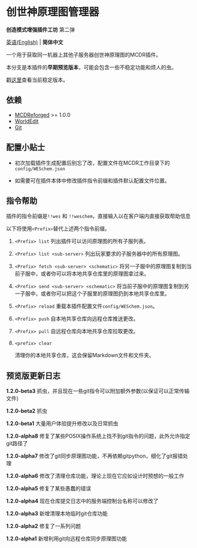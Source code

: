 # 创世神原理图管理器

**创造模式增强插件工坊** 第二弹

 [英语(English)](https://github.com/ra1ny-yuki/weschem/tree/git_test) | **简体中文**

 一个用于获取同一机器上其他子服务器创世神原理图的MCDR插件。

 本分支是本插件的**早期预览版本**，可能会包含一些不稳定功能和烦人的虫。

 戳[这里](https://github.com/Lazy-Bing-Server/weschem)查看当前稳定版本。

## 依赖
- [MCDReforged](https://github.com/Fallen-Breath/MCDReforged/) >= 1.0.0
- [WorldEdit](https://www.curseforge.com/minecraft/mc-mods/worldedit)
- [Git](https://git-scm.com/)

## 配置小贴士
- 初次加载插件生成配置后别忘了改，配置文件在MCDR工作目录下的`config/WESchem.json`

- 如需要可在插件本体中修改插件指令前缀和插件默认配置文件位置。

## 指令帮助
插件的指令前缀是`!!wes` 和 `!!weschem`，直接输入以在客户端内直接获取帮助信息

以下将使用`<Prefix>`替代上述两个指令前缀。

1. `<Prefix> list` 
列出插件可以访问原理图的所有子服列表。

2. `<Prefix> list <sub-server>`
列出玩家要求的子服务器中的所有原理图。

3. `<Prefix> fetch <sub-server> <schematic>`
将另一子服中的原理图复制到当前子服中，或者你可以将本地共享仓库里的原理图拿过来。

4. `<Prefix> send <sub-server> <schematic>`
将当前子服中的原理图复制到另一子服中，或者你可以把这个子服里的原理图扔到本地共享仓库里。

5. `<Prefix> reload`
    重载本插件配置文件`config/WESchem.json`。

6. `<Prefix> push`
    自本地共享仓库向远程仓库推送更改。

7. `<Prefix> pull`
   自远程仓库向本地共享仓库拉取更改。

8. `<prefix> clear`

   清理你的本地共享仓库，这会保留Markdown文件和文件夹。
## 预览版更新日志

**1.2.0-beta3** 抓虫，并且现在一些git指令可以附加额外参数(以保证可以正常传输文件)

**1.2.0-beta2** 抓虫

**1.2.0-beta1** 大量用户体验提升修改以及日常抓虫

**1.2.0-alpha8** 修复了某些POSIX操作系统上找不到git指令的问题，此外允许指定git路径了

**1.2.0-alpha7** 修改了git同步原理图功能，不再依赖gitpython，细化了git报错处理

**1.2.0-alpha6** 修改了清理仓库功能，理论上现在它应如设计时预想的一般工作

**1.2.0-alpha5** 修复了某些愚蠢的错误

**1.2.0-alpha4** 现在仓库提交日志中的服务端控制台名称可以修改了

**1.2.0-alpha3** 新增清理本地临时git仓库功能

**1.2.0-alpha2** 修复了一系列问题

**1.2.0-alpha1** 新增利用git向远程仓库同步原理图功能
